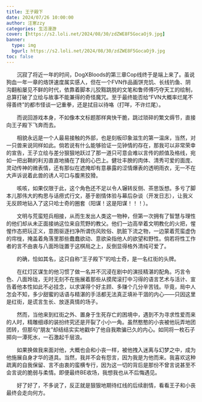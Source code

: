 ```yaml
---
title: 王子殿下
date: 2024/07/26 10:00:00
author: 汪崽zzy
categories: 生活漫游
cover: [https://s2.loli.net/2024/08/30/zdZWE8F5GocaOj9.jpg]
banner: 
  type: img
  bgurl: https://s2.loli.net/2024/08/30/zdZWE8F5GocaOj9.jpg
toc: false
---
```


&emsp;&emsp;沉寂了将近一年的时间，DogXBloods的第三章Cop线终于是端上来了。虽说狗血一年一章的烙饼速度属实感人，但在一个FVN作品画饼充饥、长线钓鱼、阴沟翻船屡见不鲜的时代，依靠着脚本儿狡黠跳脱的文笔和鲁师傅巧夺天工的绘制，总算打破了立绘与故事不能兼得的奇怪魔咒。至于最终能否给“FVN大概率烂尾不得善终”的都市怪谈一记重拳，还是拭目以待咯（打咩，不许烂尾）。<br>

&emsp;&emsp;而说回游戏本身，不如像本文标题那样爽快干脆，跳过琐碎的繁文缛节，直接向王子殿下飞奔而去。<br>

&emsp;&emsp;相貌永远是一个人最易接触的外部，也是刻板印象滋生的第一温床，当然，对一只兽来说同样如此。倘若说有什么能够验证一见钟情的存在，那我可以非常荣幸的宣告，王子立绘与差分狠狠地跃过了那一道只可意会难以言传的颜值及格线，宛如一把出鞘的利刃直直地捅在了我的心巴上。健壮丰腴的肉体、清秀可爱的面庞、灵动传神的微表情，还有那似在遮掩却有意暴露的涩情爆表的透明雨衣，无一不在大声诉说着此兽的诱人可口与腹黑狡猾。<br>

&emsp;&emsp;咳咳，如果仅限于此，这个角色还不足以令人辗转反侧、茶思饭想。多亏了脚本儿那伟大的构思与话痨式行文，基于剧情体验与幕后杂谈（开发日志），让我义无反顾地钻入了这只哈士奇的圈套（阳谋！这是阳谋！！！）。<br>

&emsp;&emsp;文明与荒蛮短兵相接，从而生发出人类这一物种，但第一次拥有了智慧与理性的他们却从未正面接纳这位来自荒野的教父。他们一边高举着文明教化的火把，惺惺作态把玩正义，意图驱逐扫净所谓伤风败俗、肮脏下流之物，一边蒙着荒蛮虚伪的帘栊，掩盖着角落里那些蠢蠢欲动、意欲染指他人的欲望和野性。倘若将性工作者的言不由衷与八面玲珑置于这棋局之上，反倒显得格外清纯可爱了。<br>

&emsp;&emsp;的确，恰如其名，这只自称“王子殿下”的哈士奇，是一名红街的头牌。<br>

&emsp;&emsp;在红灯区谋生的他习惯了做一名并不沉浸在剧中的演技精湛的配角。巧言令色、八面玲珑，无时无刻不在施展着那些从摸爬滚打中习得的语言艺术与活计、宣告着他本性如此不必挂念，以求谋得个好主顾、多赚个几分辛苦钱。毕竟，局中人怎会不知，多少甜蜜的话语与精湛的手活都无法真正填补干涸的内心——只因这里是红街，是谎言生长、放逐真情的场子。<br>

&emsp;&emsp;然而，当他来到红街之外、置身于生死存亡的困境中，遇到不为寻求性爱而来的人时，精雕细琢的装扮终究还是开裂了小小一角。虽然憨憨的小丧被他玩弄地团团转，但那句“朋友”却结结实实地戳中了他自我欺骗已久的内心。如同将一枚石子掷向一潭死水，一石激起千层浪。<br>

&emsp;&emsp;如果换做我来面对他，大概也会和小丧一样，被他拽入迷离与幻梦之中，成为他施展自身才华的道具。当然，我并不会有怨言，因为我是为他而来。我喜欢这种疏离的自我保留、言不由衷的蛮横专行，因为这一切的背后是那份不曾言说甚至不会言说的脆弱与柔情。即便最终BE收场，我想我也从不后悔遇见。<br>

&emsp;&emsp;好了好了，不多说了，反正就是狠狠地期待红线的后续剧情，看看王子和小丧最终会走向何方。